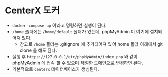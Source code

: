 # CenterX 도커


- `docker-compose up` 이라고 명령하면 실행이 된다.
- `/home` 폴더에는 `/home/default` 폴더가 있는데, phpMyAdmin 이 여기에 설치되어져 있다.
  - 참고로 `/home` 폴더는 .gitignore 에 추가되어져 있어 home 폴더 아래에서 git clone 을 해도 된다.
- 실행 후 `https://127.0.0.1/etc/phpMyAdmin/index.php` 와 같이 phpMyAdmin 에 접속 할 수 있으며 적절한 도메인으로 변경하면 된다.
- 기본적으로 `centerx` 데이터베이스가 생성된다.

